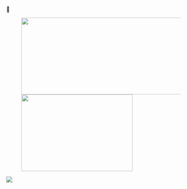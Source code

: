 🔭 
<figure class="third">
  <img src="https://github-readme-stats.vercel.app/api?username=Kuibagit" width="536" height="204" align ="leth"><img src="https://z3.ax1x.com/2021/04/10/cdNJ6P.png" width="296p" height="204" style="float:leth;"/>
</figure>

![](https://z3.ax1x.com/2021/04/10/cdk2X6.jpg)

<!--
**Kuibagit/Kuibagit** is a ✨ _special_ ✨ repository because its `README.md` (this file) appears on your GitHub profile.

Here are some ideas to get you started:

- 🔭 I’m currently working on ...
- 🌱 I’m currently learning ...
- 👯 I’m looking to collaborate on ...
- 🤔 I’m looking for help with ...
- 💬 Ask me about ...
- 📫 How to reach me: ...
- 😄 Pronouns: ...
- ⚡ Fun fact: ...
-->


